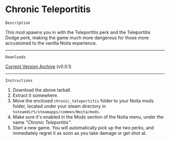 # Chronic Teleportitis

    Description

This mod spawns you in with the Teleportitis perk and the Teleportitis Dodge perk, making the game much more dangerous for those more accustomed to the vanilla Noita experience.
___
    Downloads

[Current Version Archive](https://github.com/uptudev/chronic_teleportitis/releases/download/v0.0.1/chronic_teleportitis_v0.0.1.tar.gz) (v0.0.1)
___
    Instructions

1. Download the above tarball.
2. Extract it somewhere.
3. Move the enclosed `chronic_teleportitis` folder to your Noita mods folder, located under your steam directory in `%steamdir%/steamapps/common/Noita/mods`.
4. Make sure it's enabled in the Mods section of the Noita menu, under the name *"Chronic Teleportitis"*.
5. Start a new game. You will automatically pick up the two perks, and immediately regret it as soon as you take damage or get shot at.
